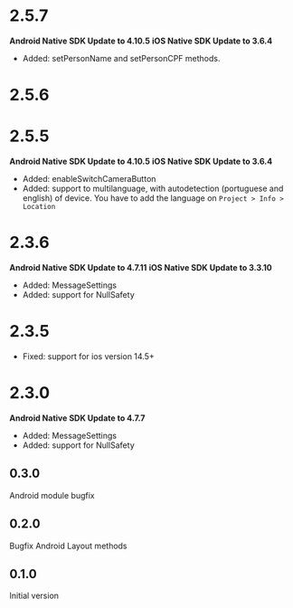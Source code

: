 # 2.5.7
__Android Native SDK Update to 4.10.5__
__iOS Native SDK Update to 3.6.4__
- Added: setPersonName and setPersonCPF methods.

# 2.5.6

# 2.5.5
__Android Native SDK Update to 4.10.5__
__iOS Native SDK Update to 3.6.4__
- Added: enableSwitchCameraButton
- Added: support to multilanguage, with autodetection (portuguese and english) of device. You have to add the language on `Project > Info > Location` 

# 2.3.6
__Android Native SDK Update to 4.7.11__
__iOS Native SDK Update to 3.3.10__
- Added: MessageSettings
- Added: support for NullSafety

# 2.3.5
- Fixed: support for ios version 14.5+

# 2.3.0
__Android Native SDK Update to 4.7.7__
- Added: MessageSettings
- Added: support for NullSafety

## 0.3.0
Android module bugfix
## 0.2.0
Bugfix Android Layout methods
## 0.1.0
Initial version
